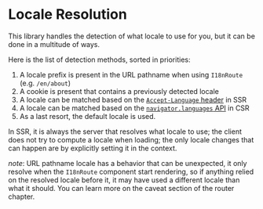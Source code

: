 # Locale Resolution

This library handles the detection of what locale to use for you, but it can be done in a multitude of ways.

Here is the list of detection methods, sorted in priorities:

1. A locale prefix is present in the URL pathname when using `I18nRoute` (e.g. `/en/about`)
1. A cookie is present that contains a previously detected locale
1. A locale can be matched based on the [`Accept-Language` header](https://developer.mozilla.org/en-US/docs/Web/HTTP/Headers/Accept-Language) in SSR
1. A locale can be matched based on the [`navigator.languages` API](https://developer.mozilla.org/en-US/docs/Web/API/Navigator/languages) in CSR
1. As a last resort, the default locale is used.

In SSR, it is always the server that resolves what locale to use; the client does not try to compute a locale when loading; the only locale changes that can happen are by explicitly setting it in the context.

_note_: URL pathname locale has a behavior that can be unexpected, it only resolve when the `I18nRoute` component start rendering, so if anything relied on the resolved locale before it,
it may have used a different locale than what it should. You can learn more on the caveat section of the router chapter.
